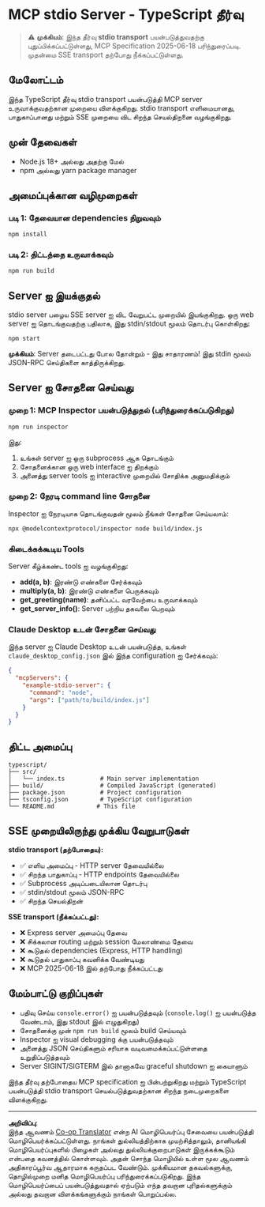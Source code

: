 <!--
CO_OP_TRANSLATOR_METADATA:
{
  "original_hash": "9d799c4a30a8383e0a74af9153262972",
  "translation_date": "2025-10-11T11:40:37+00:00",
  "source_file": "03-GettingStarted/05-stdio-server/solution/typescript/README.md",
  "language_code": "ta"
}
-->
# MCP stdio Server - TypeScript தீர்வு

> **⚠️ முக்கியம்**: இந்த தீர்வு **stdio transport** பயன்படுத்துவதற்கு புதுப்பிக்கப்பட்டுள்ளது, MCP Specification 2025-06-18 பரிந்துரைப்படி. முதன்மை SSE transport தற்போது நீக்கப்பட்டுள்ளது.

## மேலோட்டம்

இந்த TypeScript தீர்வு stdio transport பயன்படுத்தி MCP server உருவாக்குவதற்கான முறையை விளக்குகிறது. stdio transport எளிமையானது, பாதுகாப்பானது மற்றும் SSE முறையை விட சிறந்த செயல்திறனை வழங்குகிறது.

## முன் தேவைகள்

- Node.js 18+ அல்லது அதற்கு மேல்
- npm அல்லது yarn package manager

## அமைப்புக்கான வழிமுறைகள்

### படி 1: தேவையான dependencies நிறுவவும்

```bash
npm install
```

### படி 2: திட்டத்தை உருவாக்கவும்

```bash
npm run build
```

## Server ஐ இயக்குதல்

stdio server பழைய SSE server ஐ விட வேறுபட்ட முறையில் இயங்குகிறது. ஒரு web server ஐ தொடங்குவதற்கு பதிலாக, இது stdin/stdout மூலம் தொடர்பு கொள்கிறது:

```bash
npm start
```

**முக்கியம்**: Server தடைபட்டது போல தோன்றும் - இது சாதாரணம்! இது stdin மூலம் JSON-RPC செய்திகளை காத்திருக்கிறது.

## Server ஐ சோதனை செய்வது

### முறை 1: MCP Inspector பயன்படுத்துதல் (பரிந்துரைக்கப்படுகிறது)

```bash
npm run inspector
```

இது:
1. உங்கள் server ஐ ஒரு subprocess ஆக தொடங்கும்
2. சோதனைக்கான ஒரு web interface ஐ திறக்கும்
3. அனைத்து server tools ஐ interactive முறையில் சோதிக்க அனுமதிக்கும்

### முறை 2: நேரடி command line சோதனை

Inspector ஐ நேரடியாக தொடங்குவதன் மூலம் நீங்கள் சோதனை செய்யலாம்:

```bash
npx @modelcontextprotocol/inspector node build/index.js
```

### கிடைக்கக்கூடிய Tools

Server கீழ்க்கண்ட tools ஐ வழங்குகிறது:

- **add(a, b)**: இரண்டு எண்களை சேர்க்கவும்
- **multiply(a, b)**: இரண்டு எண்களை பெருக்கவும்  
- **get_greeting(name)**: தனிப்பட்ட வரவேற்பை உருவாக்கவும்
- **get_server_info()**: Server பற்றிய தகவலை பெறவும்

### Claude Desktop உடன் சோதனை செய்வது

இந்த server ஐ Claude Desktop உடன் பயன்படுத்த, உங்கள் `claude_desktop_config.json` இல் இந்த configuration ஐ சேர்க்கவும்:

```json
{
  "mcpServers": {
    "example-stdio-server": {
      "command": "node",
      "args": ["path/to/build/index.js"]
    }
  }
}
```

## திட்ட அமைப்பு

```
typescript/
├── src/
│   └── index.ts          # Main server implementation
├── build/                # Compiled JavaScript (generated)
├── package.json          # Project configuration
├── tsconfig.json         # TypeScript configuration
└── README.md            # This file
```

## SSE முறையிலிருந்து முக்கிய வேறுபாடுகள்

**stdio transport (தற்போதைய):**
- ✅ எளிய அமைப்பு - HTTP server தேவையில்லை
- ✅ சிறந்த பாதுகாப்பு - HTTP endpoints தேவையில்லை
- ✅ Subprocess அடிப்படையிலான தொடர்பு
- ✅ stdin/stdout மூலம் JSON-RPC
- ✅ சிறந்த செயல்திறன்

**SSE transport (நீக்கப்பட்டது):**
- ❌ Express server அமைப்பு தேவை
- ❌ சிக்கலான routing மற்றும் session மேலாண்மை தேவை
- ❌ கூடுதல் dependencies (Express, HTTP handling)
- ❌ கூடுதல் பாதுகாப்பு கவனிக்க வேண்டியது
- ❌ MCP 2025-06-18 இல் தற்போது நீக்கப்பட்டது

## மேம்பாட்டு குறிப்புகள்

- பதிவு செய்ய `console.error()` ஐ பயன்படுத்தவும் (`console.log()` ஐ பயன்படுத்த வேண்டாம், இது stdout இல் எழுதுகிறது)
- சோதனைக்கு முன் `npm run build` மூலம் build செய்யவும்
- Inspector ஐ visual debugging க்கு பயன்படுத்தவும்
- அனைத்து JSON செய்திகளும் சரியாக வடிவமைக்கப்பட்டுள்ளதை உறுதிப்படுத்தவும்
- Server SIGINT/SIGTERM இல் தானாகவே graceful shutdown ஐ கையாளும்

இந்த தீர்வு தற்போதைய MCP specification ஐ பின்பற்றுகிறது மற்றும் TypeScript பயன்படுத்தி stdio transport செயல்படுத்துவதற்கான சிறந்த நடைமுறைகளை விளக்குகிறது.

---

**அறிவிப்பு**:  
இந்த ஆவணம் [Co-op Translator](https://github.com/Azure/co-op-translator) என்ற AI மொழிபெயர்ப்பு சேவையை பயன்படுத்தி மொழிபெயர்க்கப்பட்டுள்ளது. நாங்கள் துல்லியத்திற்காக முயற்சித்தாலும், தானியங்கி மொழிபெயர்ப்புகளில் பிழைகள் அல்லது துல்லியக்குறைபாடுகள் இருக்கக்கூடும் என்பதை கவனத்தில் கொள்ளவும். அதன் சொந்த மொழியில் உள்ள மூல ஆவணம் அதிகாரப்பூர்வ ஆதாரமாக கருதப்பட வேண்டும். முக்கியமான தகவல்களுக்கு, தொழில்முறை மனித மொழிபெயர்ப்பு பரிந்துரைக்கப்படுகிறது. இந்த மொழிபெயர்ப்பைப் பயன்படுத்துவதால் ஏற்படும் எந்த தவறான புரிதல்களுக்கும் அல்லது தவறான விளக்கங்களுக்கும் நாங்கள் பொறுப்பல்ல.